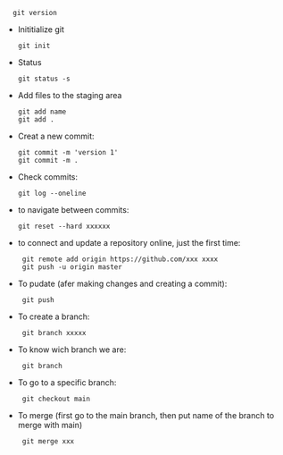       git version
      
- Inititialize git

      git init
      
- Status

      git status -s
      
      
- Add files to the staging area

      git add name
      git add .
      
 - Creat a new commit:
      
       git commit -m 'version 1'
       git commit -m .
       
 - Check commits:

       git log --oneline
       
 - to navigate between commits:
 
       git reset --hard xxxxxx
       
- to connect and update a repository online, just the first time:

       git remote add origin https://github.com/xxx xxxx
       git push -u origin master
       
- To pudate (afer making changes and creating a commit):

       git push

- To create a branch:

       git branch xxxxx

- To know wich branch we are:

       git branch

- To go to a specific branch:

       git checkout main

- To merge (first go to the main branch, then put name of the branch to merge with main)

       git merge xxx
